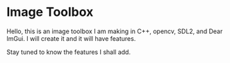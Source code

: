 # Image Toolbox
Hello, this is an image toolbox I am making in C++, opencv, SDL2, and Dear ImGui.
I will create it and it will have features.

Stay tuned to know the features I shall add.
